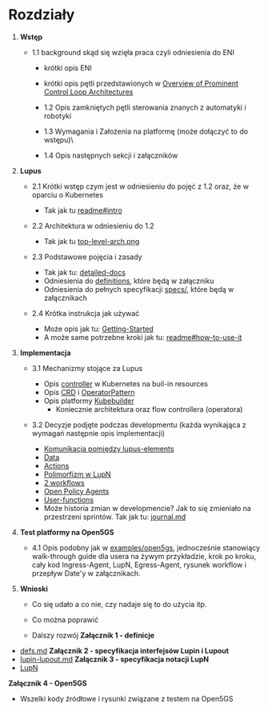# Rozdziały
1. **Wstęp**

   - 1.1 background skąd się wzięła praca	czyli odniesienia do ENI
     - krótki opis ENI
     - krótki opis pętli przedstawionych w [Overview of Prominent Control Loop Architectures](https://www.etsi.org/deliver/etsi_gr/ENI/001_099/017/02.01.01_60/gr_ENI017v020101p.pdf)
   
   
      - 1.2 Opis zamkniętych pętli sterowania znanych z automatyki i robotyki
   
   
      - 1.3 Wymagania i Założenia na platformę (może dołączyć to do wstępu)\
   
   
      - 1.4 Opis następnych sekcji i załączników

2. **Lupus**

   - 2.1 Krótki wstęp czym jest w odniesieniu do pojęć z 1.2 oraz, że w oparciu o Kubernetes
     - Tak jak tu [readme#intro](https://github.com/0x41gawor/lupus?tab=readme-ov-file#lupus)
     
   - 2.2 Architektura w odniesieniu do 1.2 
     - Tak jak tu [top-level-arch.png](https://github.com/0x41gawor/lupus/blob/master/_img/readme/1.png)
     
   - 2.3 Podstawowe pojęcia i zasady 
     - Tak jak tu: [detailed-docs](https://github.com/0x41gawor/lupus/blob/master/docs/detailed-docs.md)
     - Odniesienia do [definitions](https://github.com/0x41gawor/lupus/blob/master/docs/defs.md), które będą w załączniku
     - Odniesienia do pełnych specyfikacji [specs/](https://github.com/0x41gawor/lupus/tree/master/docs/spec), które będą w załącznikach
     
   - 2.4 Krótka instrukcja jak używać
     - Może opis jak tu: [Getting-Started](https://github.com/0x41gawor/lupus/blob/master/docs/getting-started.md)
     - A może same potrzebne kroki jak tu: [readme#how-to-use-it](https://github.com/0x41gawor/lupus/tree/master?tab=readme-ov-file#how-to-use-it)
     
   
3. **Implementacja**

   - 3.1 Mechanizmy stojące za Lupus
     - Opis [controller](https://kubernetes.io/docs/concepts/architecture/controller/) w Kubernetes na buil-in resources
     - Opis [CRD](https://kubernetes.io/docs/tasks/extend-kubernetes/custom-resources/custom-resource-definitions/) i [OperatorPattern](https://kubernetes.io/docs/concepts/extend-kubernetes/operator/)
     - Opis platformy [Kubebuilder](https://book.kubebuilder.io)
       - Koniecznie architektura oraz flow controllera (operatora)


   - 3.2 Decyzje podjęte podczas developmentu (każda wynikająca z wymagań następnie opis implementacji)
     - [Komunikacja pomiędzy lupus-elements](https://github.com/0x41gawor/lupus/blob/master/docs/com-bet-lup-ele.md)
     - [Data](https://github.com/0x41gawor/lupus/blob/master/docs/spec/data.md)
     - [Actions](https://github.com/0x41gawor/lupus/blob/master/docs/spec/actions.md)
     - [Polimorfizm w LupN](https://github.com/0x41gawor/lupus/blob/master/docs/go-style-polymorphism.md)
     - [2 workflows](https://github.com/0x41gawor/lupus/blob/master/docs/2-workflows.md)
     - [Open Policy Agents](https://github.com/0x41gawor/lupus/blob/master/docs/open-policy-agents.md)
     - [User-functions](https://github.com/0x41gawor/lupus/blob/master/docs/user-functions.md)
     - Może historia zmian w developmencie? Jak to się zmieniało na przestrzeni sprintów. Tak jak tu: [journal.md](https://github.com/0x41gawor/lupus/blob/master/journal.md)

4. **Test platformy na Open5GS**
   - 4.1 Opis podobny jak w [examples/open5gs](https://github.com/0x41gawor/lupus/tree/master/examples/open5gs), jednocześnie stanowiący walk-through guide dla usera na żywym przykładzie, krok po kroku, cały kod Ingress-Agent, LupN, Egress-Agent, rysunek workflow i przepływ Date'y w załącznikach.

5. **Wnioski**
   - Co się udało a co nie, czy nadaje się to do użycia itp.
   
   - Co można poprawić
   
   - Dalszy rozwój
   **Załącznik 1 - definicje**
- [defs.md](https://github.com/0x41gawor/lupus/blob/master/docs/defs.md)
**Załącznik 2 - specyfikacja interfejsów Lupin i Lupout**
- [lupin-lupout.md](https://github.com/0x41gawor/lupus/blob/master/docs/spec/lupin-lupout.md)
**Załącznik 3 - specyfikacja notacji LupN**
- [LupN](https://github.com/0x41gawor/lupus/blob/master/docs/spec/lupn.md)

**Załącznik 4 - Open5GS**

- Wszelki kody źródłowe i rysunki związane z testem na Open5GS

